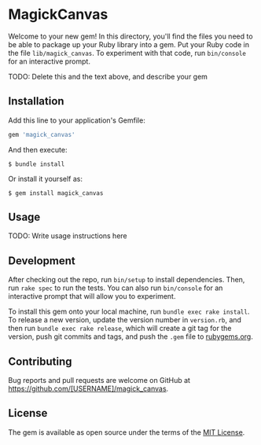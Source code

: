 # MagickCanvas

Welcome to your new gem! In this directory, you'll find the files you need to be able to package up your Ruby library into a gem. Put your Ruby code in the file `lib/magick_canvas`. To experiment with that code, run `bin/console` for an interactive prompt.

TODO: Delete this and the text above, and describe your gem

## Installation

Add this line to your application's Gemfile:

```ruby
gem 'magick_canvas'
```

And then execute:

    $ bundle install

Or install it yourself as:

    $ gem install magick_canvas

## Usage

TODO: Write usage instructions here

## Development

After checking out the repo, run `bin/setup` to install dependencies. Then, run `rake spec` to run the tests. You can also run `bin/console` for an interactive prompt that will allow you to experiment.

To install this gem onto your local machine, run `bundle exec rake install`. To release a new version, update the version number in `version.rb`, and then run `bundle exec rake release`, which will create a git tag for the version, push git commits and tags, and push the `.gem` file to [rubygems.org](https://rubygems.org).

## Contributing

Bug reports and pull requests are welcome on GitHub at https://github.com/[USERNAME]/magick_canvas.


## License

The gem is available as open source under the terms of the [MIT License](https://opensource.org/licenses/MIT).
